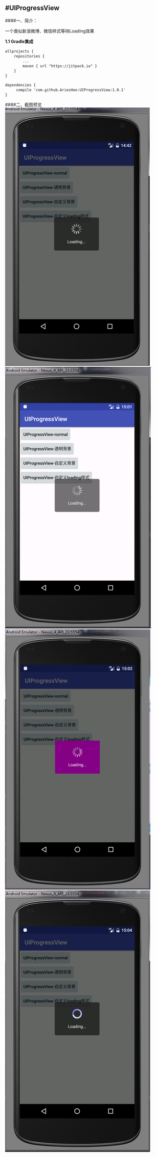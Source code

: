 #UIProgressView
--------------------------
####一、简介：

一个类似新浪微博、微信样式等待Loading效果

**1.1 Gradle集成**

```
allprojects {
    repositories {
        ...
        maven { url "https://jitpack.io" }
    }
}
```

```
dependencies {
     compile 'com.github.AriesHoo:UIProgressView:1.0.1'
}
```

####二、截图预览
![](https://github.com/AriesHoo/UIProgressView/blob/master/screenshot/00.png)
![](https://github.com/AriesHoo/UIProgressView/blob/master/screenshot/01.png)
![](https://github.com/AriesHoo/UIProgressView/blob/master/screenshot/02.png)
![](https://github.com/AriesHoo/UIProgressView/blob/master/screenshot/03.png)


